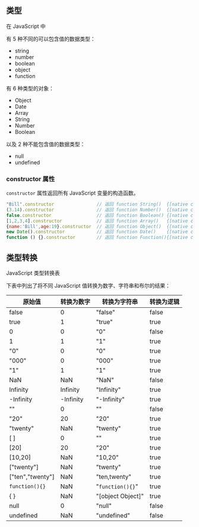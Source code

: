 ## 类型

在 JavaScript 中

有 5 种不同的可以包含值的数据类型：

- string
- number
- boolean
- object
- function

有 6 种类型的对象：

- Object
- Date
- Array
- String
- Number
- Boolean

以及 2 种不能包含值的数据类型：

- null
- undefined

### constructor 属性

`constructor` 属性返回所有 JavaScript 变量的构造函数。

```js
"Bill".constructor                // 返回 function String()  {[native code]}
(3.14).constructor                // 返回 function Number()  {[native code]}
false.constructor                 // 返回 function Boolean() {[native code]}
[1,2,3,4].constructor             // 返回 function Array()   {[native code]}
{name:'Bill',age:19}.constructor  // 返回 function Object()  {[native code]}
new Date().constructor            // 返回 function Date()    {[native code]}
function () {}.constructor        // 返回 function Function(){[native code]}
```

## 类型转换

JavaScript 类型转换表

下表中列出了将不同 JavaScript 值转换为数字、字符串和布尔的结果：

|原始值| 转换为数字 |转换为字符串| 转换为逻辑|
|---|---|---|---|
|false |0 |"false" |false|
|true |1 |"true" |true|
|0| 0 |"0" |false|
|1 |1 |"1" |true|
|"0" |0 |"0" |true|
|"000" |0 |"000" |true|
|"1"| 1 |"1" |true|
|NaN| NaN |"NaN" |false|
|Infinity| Infinity |"Infinity" |true|
|-Infinity| -Infinity |"-Infinity" |true|
|"" |0 |"" |false|
|"20" |20 |"20" |true|
|"twenty"| NaN |"twenty" |true|
|[ ] |0 |"" |true|
|[20] |20 |"20" |true|
|[10,20] |NaN |"10,20" |true|
|["twenty"]| NaN |"twenty" |true|
|["ten","twenty"]| NaN |"ten,twenty" |true|
|`function(){}`| NaN |"`function(){}`" |true|
|{ }| NaN |"[object Object]" |true|
|null| 0 |"null" |false|
|undefined| NaN |"undefined" |false|
